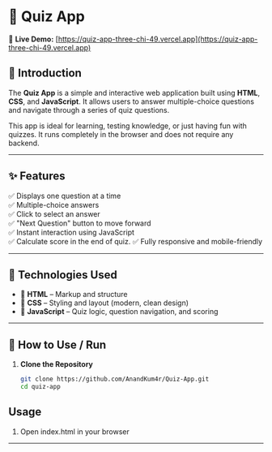 # 🧠 Quiz App

🔗 **Live Demo:** [https://quiz-app-three-chi-49.vercel.app](https://quiz-app-three-chi-49.vercel.app)

## 📌 Introduction

The **Quiz App** is a simple and interactive web application built using **HTML**, **CSS**, and **JavaScript**. It allows users to answer multiple-choice questions and navigate through a series of quiz questions.

This app is ideal for learning, testing knowledge, or just having fun with quizzes. It runs completely in the browser and does not require any backend.

---

## ✨ Features

✅ Displays one question at a time  
✅ Multiple-choice answers  
✅ Click to select an answer  
✅ "Next Question" button to move forward  
✅ Instant interaction using JavaScript  
✅ Calculate score in the end of quiz.
✅ Fully responsive and mobile-friendly 

---

## 🚀 Technologies Used

- 🧱 **HTML** – Markup and structure  
- 🎨 **CSS** – Styling and layout (modern, clean design)  
- 🧠 **JavaScript** – Quiz logic, question navigation, and scoring  

---

## 📂 How to Use / Run

1. **Clone the Repository**
   ```bash
   git clone https://github.com/AnandKum4r/Quiz-App.git
   cd quiz-app
   ```

## Usage
1. Open index.html in your browser

---
